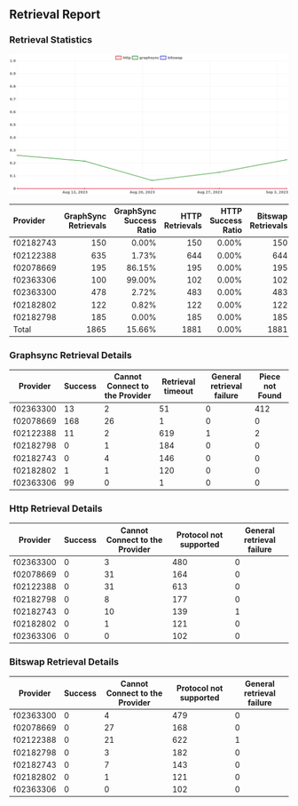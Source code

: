 ## Retrieval Report
### Retrieval Statistics
<img src="https://raw.githubusercontent.com/data-preservation-programs/filplus-checker-assets/main/filecoin-project/filecoin-plus-large-datasets/issues/1198/1694335016936.png"/>

| Provider  | GraphSync Retrievals | GraphSync Success Ratio | HTTP Retrievals | HTTP Success Ratio | Bitswap Retrievals | Bitswap Success Ratio |
| :-------- | -------------------: | ----------------------: | --------------: | -----------------: | -----------------: | --------------------: |
| f02182743 |                  150 |                   0.00% |             150 |              0.00% |                150 |                 0.00% |
| f02122388 |                  635 |                   1.73% |             644 |              0.00% |                644 |                 0.00% |
| f02078669 |                  195 |                  86.15% |             195 |              0.00% |                195 |                 0.00% |
| f02363306 |                  100 |                  99.00% |             102 |              0.00% |                102 |                 0.00% |
| f02363300 |                  478 |                   2.72% |             483 |              0.00% |                483 |                 0.00% |
| f02182802 |                  122 |                   0.82% |             122 |              0.00% |                122 |                 0.00% |
| f02182798 |                  185 |                   0.00% |             185 |              0.00% |                185 |                 0.00% |
| Total     |                 1865 |                  15.66% |            1881 |              0.00% |               1881 |                 0.00% |

### Graphsync Retrieval Details
| Provider  | Success | Cannot Connect to the Provider | Retrieval timeout | General retrieval failure | Piece not Found |
| --------- | ------- | ------------------------------ | ----------------- | ------------------------- | --------------- |
| f02363300 | 13      | 2                              | 51                | 0                         | 412             |
| f02078669 | 168     | 26                             | 1                 | 0                         | 0               |
| f02122388 | 11      | 2                              | 619               | 1                         | 2               |
| f02182798 | 0       | 1                              | 184               | 0                         | 0               |
| f02182743 | 0       | 4                              | 146               | 0                         | 0               |
| f02182802 | 1       | 1                              | 120               | 0                         | 0               |
| f02363306 | 99      | 0                              | 1                 | 0                         | 0               |

### Http Retrieval Details
| Provider  | Success | Cannot Connect to the Provider | Protocol not supported | General retrieval failure |
| --------- | ------- | ------------------------------ | ---------------------- | ------------------------- |
| f02363300 | 0       | 3                              | 480                    | 0                         |
| f02078669 | 0       | 31                             | 164                    | 0                         |
| f02122388 | 0       | 31                             | 613                    | 0                         |
| f02182798 | 0       | 8                              | 177                    | 0                         |
| f02182743 | 0       | 10                             | 139                    | 1                         |
| f02182802 | 0       | 1                              | 121                    | 0                         |
| f02363306 | 0       | 0                              | 102                    | 0                         |

### Bitswap Retrieval Details
| Provider  | Success | Cannot Connect to the Provider | Protocol not supported | General retrieval failure |
| --------- | ------- | ------------------------------ | ---------------------- | ------------------------- |
| f02363300 | 0       | 4                              | 479                    | 0                         |
| f02078669 | 0       | 27                             | 168                    | 0                         |
| f02122388 | 0       | 21                             | 622                    | 1                         |
| f02182798 | 0       | 3                              | 182                    | 0                         |
| f02182743 | 0       | 7                              | 143                    | 0                         |
| f02182802 | 0       | 1                              | 121                    | 0                         |
| f02363306 | 0       | 0                              | 102                    | 0                         |
